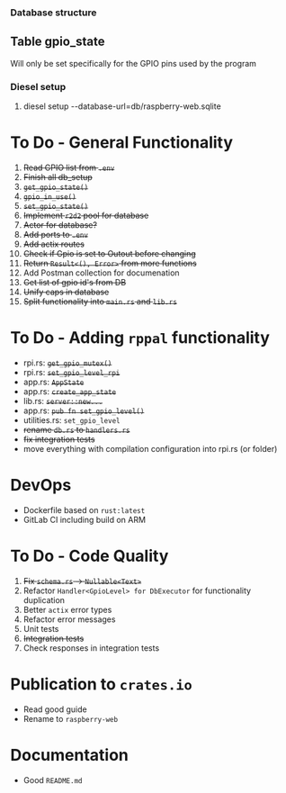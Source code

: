 ### Database structure
## Table gpio_state
Will only be set specifically for the GPIO pins used by the program

### Diesel setup
1. diesel setup --database-url=db/raspberry-web.sqlite

# To Do - General Functionality
1. <s>Read GPIO list from `.env`</s>
2. <s>Finish all db_setup</s>
3. <s>`get_gpio_state()`</s>
4. <s>`gpio_in_use()`</s>
5. <s>`set_gpio_state()`</s>
6. <s>Implement `r2d2` pool for database</s>
7. <s>Actor for database?</s>
8. <s>Add ports to `.env`</s>
9. <s>Add actix routes</s>
10. <s>Check if Gpio is set to Outout before changing</s>
11. <s>Return `Result<(), Error>` from more functions</s>
12. Add Postman collection for documenation
13. <s>Get list of gpio id's from DB</s>
14. <s>Unify caps in database</s>
15. <s>Split functionality into `main.rs` and `lib.rs`</s>

# To Do - Adding `rppal` functionality
- rpi.rs: <s>`get_gpio_mutex()`</s>
- rpi.rs: <s>`set_gpio_level_rpi`</s>
- app.rs: <s>`AppState`</s>
- app.rs: <s>`create_app_state`</s>
- lib.rs: <s>`server::new...`</s>
- app.rs: <s>`pub fn set_gpio_level()`</s>
- utilities.rs: `set_gpio_level`
- <s>rename `db.rs` to `handlers.rs`</s>
- <s>fix integration tests</s>
- move everything with compilation configuration into rpi.rs (or folder)

# DevOps
- Dockerfile based on `rust:latest`
- GitLab CI including build on ARM

# To Do - Code Quality
1. <s>Fix `schema.rs` -> `Nullable<Text>`</s>
2. Refactor `Handler<GpioLevel> for DbExecutor` for functionality duplication
3. Better `actix` error types
4. Refactor error messages
5. Unit tests
6. <s>Integration tests</s>
7. Check responses in integration tests

# Publication to `crates.io`
- Read good guide
- Rename to `raspberry-web`

# Documentation
- Good `README.md`